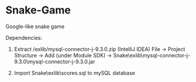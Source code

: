 # Snake-Game
Google-like snake game

Dependencies:
1. Extract /exlib/mysql-connector-j-9.3.0.zip
   (IntelliJ IDEA) File -> Project Structure -> Add (under Module SDK) -> Snake\exlib\mysql-connector-j-9.3.0\mysql-connector-j-9.3.0.jar

2. Import Snake\exlib\scores.sql to mySQL database
